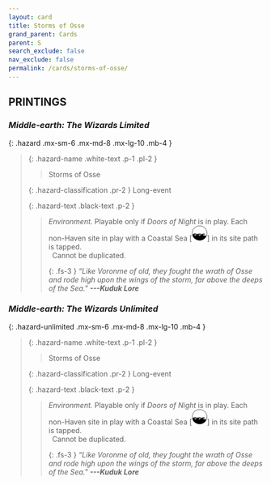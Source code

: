 ```yaml
---
layout: card
title: Storms of Osse
grand_parent: Cards
parent: S
search_exclude: false
nav_exclude: false
permalink: /cards/storms-of-osse/
---
```


## PRINTINGS


### _Middle-earth: The Wizards Limited_

{: .hazard .mx-sm-6 .mx-md-8 .mx-lg-10 .mb-4 }
> {: .hazard-name .white-text .p-1 .pl-2 }
> > <div class="hazard-mp"></div>
> > <div class="card-name">Storms of Osse</div>
>
> {: .hazard-classification .pr-2 }
> Long-event
>
> {: .hazard-text .black-text .p-2 }
> > _Environment._ Playable only if _Doors of Night_ is in play. Each non-Haven site in play with a Coastal Sea \[![](/assets/images/coastalsea.svg)] in its site path is tapped. <br>&ensp;Cannot be duplicated. 
> > 
> > {: .fs-3 } 
> > _“Like Voronme of old, they fought the wrath of Osse and rode high upon the wings of the storm, far above the deeps of the Sea."_ ***---&#65279;Kuduk&nbsp;Lore*** 
>

### _Middle-earth: The Wizards Unlimited_

{: .hazard-unlimited .mx-sm-6 .mx-md-8 .mx-lg-10 .mb-4 }
> {: .hazard-name .white-text .p-1 .pl-2 }
> > <div class="hazard-mp"></div>
> > <div class="card-name">Storms of Osse</div>
>
> {: .hazard-classification .pr-2 }
> Long-event
>
> {: .hazard-text .black-text .p-2 }
> > _Environment._ Playable only if _Doors of Night_ is in play. Each non-Haven site in play with a Coastal Sea \[![](/assets/images/coastalsea.svg)] in its site path is tapped. <br>&ensp;Cannot be duplicated. 
> > 
> > {: .fs-3 } 
> > _“Like Voronme of old, they fought the wrath of Osse and rode high upon the wings of the storm, far above the deeps of the Sea."_ ***---&#65279;Kuduk&nbsp;Lore*** 
>

